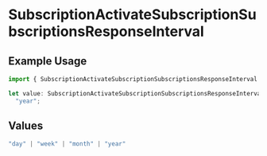 # SubscriptionActivateSubscriptionSubscriptionsResponseInterval

## Example Usage

```typescript
import { SubscriptionActivateSubscriptionSubscriptionsResponseInterval } from "open-billing/models/operations";

let value: SubscriptionActivateSubscriptionSubscriptionsResponseInterval =
  "year";
```

## Values

```typescript
"day" | "week" | "month" | "year"
```